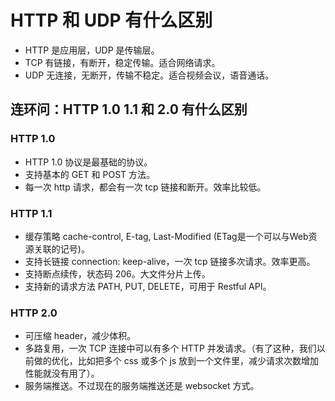 # HTTP 和 UDP 有什么区别

- HTTP 是应用层，UDP 是传输层。
- TCP 有链接，有断开，稳定传输。适合网络请求。
- UDP 无连接，无断开，传输不稳定。适合视频会议，语音通话。

## 连环问：HTTP 1.0 1.1 和 2.0 有什么区别

### HTTP 1.0

- HTTP 1.0 协议是最基础的协议。
- 支持基本的 GET 和 POST 方法。
- 每一次 http 请求，都会有一次 tcp 链接和断开。效率比较低。

### HTTP 1.1

- 缓存策略 cache-control, E-tag, Last-Modified (ETag是一个可以与Web资源关联的记号)。
- 支持长链接 connection: keep-alive，一次 tcp 链接多次请求。效率更高。
- 支持断点续传，状态码 206。大文件分片上传。
- 支持新的请求方法 PATH, PUT, DELETE，可用于 Restful API。

### HTTP 2.0

- 可压缩 header，减少体积。
- 多路复用，一次 TCP 连接中可以有多个 HTTP 并发请求。（有了这种，我们以前做的优化，比如把多个 css 或多个 js 放到一个文件里，减少请求次数增加性能就没有用了）。
- 服务端推送。不过现在的服务端推送还是 websocket 方式。
